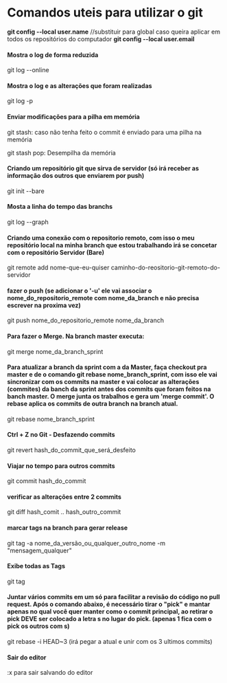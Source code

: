 # Comandos uteis para utilizar o git

__git config --local user.name__  //substituir para global caso queira aplicar em todos os repositórios do computador
__git config --local user.email__

#### Mostra o log de forma reduzida
git log --online

#### Mostra o log e as alterações que foram realizadas
git log -p

#### Enviar modificações para a pilha em memória
git stash: caso não tenha feito o commit é enviado para uma pilha na memória

git stash pop: Desempilha da memória

#### Criando um repositório git que sirva de servidor (só irá receber as informação dos outros que enviarem por push)
git init --bare

#### Mosta a linha do tempo das branchs
git log --graph

#### Criando uma conexão com o repositorio remoto, com isso o meu repositório local na minha branch que estou trabalhando irá se concetar com o repositório Servidor (Bare)
git remote add nome-que-eu-quiser   caminho-do-reositorio-git-remoto-do-servidor

#### fazer o push (se adicionar o '-u' ele vai associar o  nome_do_repositorio_remote com nome_da_branch e não precisa escrever na proxima vez)
git push nome_do_repositorio_remote nome_da_branch

#### Para fazer o Merge. Na branch master executa:
git merge nome_da_branch_sprint

#### Para atualizar a branch da sprint com a da Master, faça checkout pra master e de o comando git rebase nome_branch_sprint, com isso ele vai sincronizar com os commits na master e vai colocar as alterações (commites) da banch da sprint antes dos commits que foram feitos na banch master. O merge junta os trabalhos e gera um 'merge commit'. O rebase aplica os commits de outra branch na branch atual.
git rebase nome_branch_sprint

#### Ctrl + Z no Git - Desfazendo commits
git revert hash_do_commit_que_será_desfeito

#### Viajar no tempo para outros commits
git commit hash_do_commit

#### verificar as alterações entre 2 commits
git diff hash_comit .. hash_outro_commit

#### marcar tags na branch para gerar release
git tag -a nome_da_versão_ou_qualquer_outro_nome -m "mensagem_qualquer"

#### Exibe todas as Tags
git tag


#### Juntar vários commits em um só para facilitar a revisão do código no pull request. Após o comando abaixo, é necessário tirar o "pick" e mantar apenas no qual você quer manter como o commit principal, ao retirar o pick DEVE ser colocado a letra s no lugar do pick. (apenas 1 fica com o pick os outros com s) 
git rebase -i HEAD~3 (irá pegar a atual e unir com os 3 ultimos commits)

#### Sair do editor
:x para sair salvando do editor

